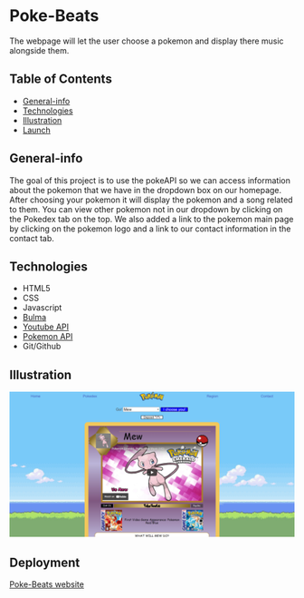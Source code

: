 # Poke-Beats

The webpage will let the user choose a pokemon and display there music alongside them.

## Table of Contents

* [General-info](General-info)
* [Technologies](#Technologies)
* [Illustration](#Illustration)
* [Launch](#Launch)

## General-info

The goal of this project is to use the pokeAPI so we can access information about the pokemon that we have in the dropdown box on our homepage. After choosing your pokemon it will display the pokemon and a song related to them. You can view other pokemon not in our dropdown by clicking on the Pokedex tab on the top. We also added a link to the pokemon main page by clicking on the pokemon logo and a link to our contact information in the contact tab.

## Technologies

- HTML5
- CSS
- Javascript
- [Bulma](https://bulma.io/)
- [Youtube API](https://developers.google.com/youtube/v3)
- [Pokemon API](https://pokeapi.co/)
- Git/Github

## Illustration

![Alt text](./assets/images/preview.png "Webpage Preview")

## Deployment

[Poke-Beats website](https://negronmarc.github.io/Poke-Beats/index.html)
